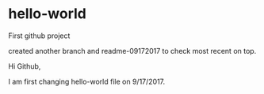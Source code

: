 # hello-world
First github project


created another branch and readme-09172017 to check most recent on top. 

Hi Github,

I am first changing hello-world file on 9/17/2017.

